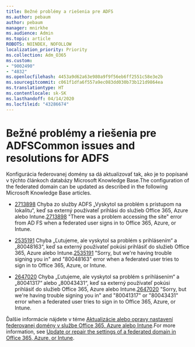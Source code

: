 ```yaml
---
title: Bežné problémy a riešenia pre ADFS
ms.author: pebaum
author: pebaum
manager: mnirkhe
ms.audience: Admin
ms.topic: article
ROBOTS: NOINDEX, NOFOLLOW
localization_priority: Priority
ms.collection: Adm_O365
ms.custom:
- "9002490"
- "4832"
ms.openlocfilehash: 4453a9d62a63e980a9f9f56eb6ff2551c58e3e2b
ms.sourcegitcommit: c061f1dfa6f557a9ec083dd030b73b121d9864ea
ms.translationtype: HT
ms.contentlocale: sk-SK
ms.lasthandoff: 04/14/2020
ms.locfileid: "43286674"
---
```

# <a name="common-issues-and-resolutions-for-adfs"></a><span data-ttu-id="c984e-102">Bežné problémy a riešenia pre ADFS</span><span class="sxs-lookup"><span data-stu-id="c984e-102">Common issues and resolutions for ADFS</span></span>

<span data-ttu-id="c984e-103">Konfigurácia federovanej domény sa dá aktualizovať tak, ako je to popísané v týchto článkoch databázy Microsoft Knowledge Base.</span><span class="sxs-lookup"><span data-stu-id="c984e-103">The configuration of the federated domain can be updated as described in the following Microsoft Knowledge Base articles.</span></span>

- <span data-ttu-id="c984e-104">[2713898](https://support.microsoft.com/help/2713898) Chyba zo služby ADFS „Vyskytol sa problém s prístupom na lokalitu“, keď sa externý používateľ prihlási do služieb Office 365, Azure alebo Intune.</span><span class="sxs-lookup"><span data-stu-id="c984e-104">[2713898](https://support.microsoft.com/help/2713898)  "There was a problem accessing the site" error from AD FS when a federated user signs in to Office 365, Azure, or Intune.</span></span>

- <span data-ttu-id="c984e-105">[2535191](https://support.microsoft.com/help/2535191) Chyba „Ľutujeme, ale vyskytol sa problém s prihlásením“ a „80048163“, keď sa externý používateľ pokúsi prihlásiť do služieb Office 365, Azure alebo Intune.</span><span class="sxs-lookup"><span data-stu-id="c984e-105">[2535191](https://support.microsoft.com/help/2535191) "Sorry, but we're having trouble signing you in" and "80048163" error when a federated user tries to sign in to Office 365, Azure, or Intune.</span></span>

- <span data-ttu-id="c984e-106">[2647020](https://support.microsoft.com/help/2647020) Chyba „Ľutujeme, ale vyskytol sa problém s prihlásením“ a „80041317“ alebo „80043431“, keď sa externý používateľ pokúsi prihlásiť do služieb Office 365, Azure alebo Intune.</span><span class="sxs-lookup"><span data-stu-id="c984e-106">[2647020](https://support.microsoft.com/help/2647020)   "Sorry, but we're having trouble signing you in" and "80041317" or "80043431" error when a federated user tries to sign in to Office 365, Azure, or Intune.</span></span>

<span data-ttu-id="c984e-107">Ďalšie informácie nájdete v téme [Aktualizácie alebo opravy nastavení federovanej domény v službe Office 365, Azure alebo Intune](https://docs.microsoft.com/sk-SK/office365/troubleshoot/active-directory/update-federated-domain-office-365).</span><span class="sxs-lookup"><span data-stu-id="c984e-107">For more information, see [Update or repair the settings of a federated domain in Office 365, Azure, or Intune](https://docs.microsoft.com/sk-SK/office365/troubleshoot/active-directory/update-federated-domain-office-365).</span></span>
